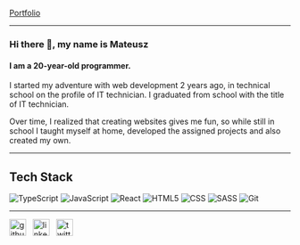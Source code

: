 [Portfolio](https://mndev.eu)

---

### Hi there 👋, my name is Mateusz
#### I am a 20-year-old programmer.
I started my adventure with web development 2 years ago, in technical school on the profile of IT technician.
I graduated from school with the title of IT technician.

Over time, I realized that creating websites gives me fun, so while still in school I taught myself at home, developed the assigned projects and also created my own.

---

## Tech Stack

![TypeScript](https://img.shields.io/badge/typescript-%23007ACC.svg?style=for-the-badge&logo=typescript&logoColor=white)
![JavaScript](https://img.shields.io/badge/javascript-%23323330.svg?style=for-the-badge&logo=javascript&logoColor=%23F7DF1E)
![React](https://img.shields.io/badge/react-%23DD0031.svg?style=for-the-badge&logo=react&logoColor=61dafb&color=20232a)
![HTML5](https://img.shields.io/badge/HTML5-E34F26?style=for-the-badge&logo=html5&logoColor=white)
![CSS](https://img.shields.io/badge/CSS3-1572B6?style=for-the-badge&logo=css3&logoColor=white)
![SASS](https://img.shields.io/badge/Sass-CC6699?style=for-the-badge&logo=sass&logoColor=white)
![Git](https://img.shields.io/badge/git-%23F05033.svg?style=for-the-badge&logo=git&logoColor=white)

---

[<img src='https://cdn.jsdelivr.net/npm/simple-icons@3.0.1/icons/github.svg' alt='github' height='30'>](https://github.mndev.eu)
&nbsp;
[<img src='https://cdn.jsdelivr.net/npm/simple-icons@3.0.1/icons/linkedin.svg' alt='linkedin' height='30'>](https://linkedin.mndev.eu)
&nbsp;
[<img src='https://cdn.jsdelivr.net/npm/simple-icons@3.0.1/icons/twitter.svg' alt='twitter' height='30'>](https://twitter.com/@matin1608)  

